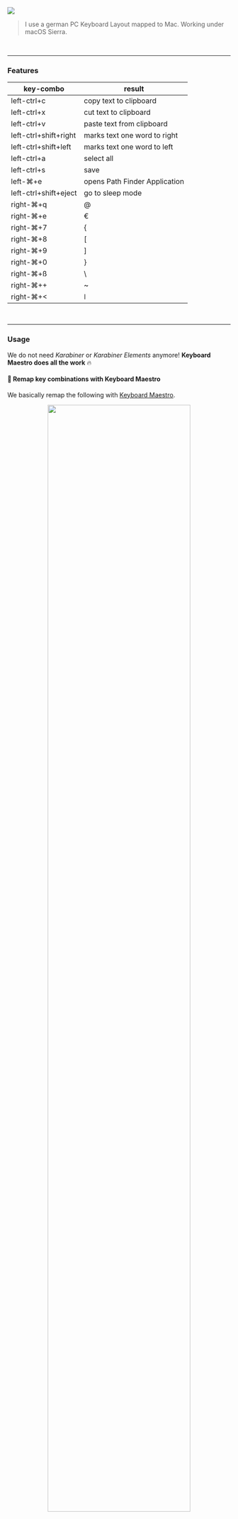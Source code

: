 ![](https://clouless.github.io/macos-keyboard-remapping/v2/keyboard-layout-map.png?v2)


> I use a german PC Keyboard Layout mapped to Mac. Working under macOS Sierra.



&nbsp;

-----

### Features


|key-combo | result |
|----------|--------|
| left-ctrl+c | copy text to clipboard |
| left-ctrl+x | cut text to clipboard |
| left-ctrl+v | paste text from clipboard |
| left-ctrl+shift+right | marks text one word to right |
| left-ctrl+shift+left | marks text one word to left |
| left-ctrl+a | select all |
| left-ctrl+s | save |
| left-⌘+e    | opens Path Finder Application |
| left-ctrl+shift+eject    | go to sleep mode |
| right-⌘+q   | @ |
| right-⌘+e   | € |
| right-⌘+7   | { |
| right-⌘+8   | [ |
| right-⌘+9   | ] |
| right-⌘+0   | } |
| right-⌘+ß   | \ |
| right-⌘++   | ~ |
| right-⌘+<   | &#x01C0; |


&nbsp;

-----

### Usage

We do not need *Karabiner* or *Karabiner Elements* anymore! **Keyboard Maestro does all the work** :fire:

#### :musical_keyboard: Remap key combinations with Keyboard Maestro

We basically remap the following with [Keyboard Maestro](https://www.keyboardmaestro.com/main/).

<p align="center"><img src="https://clouless.github.io/macos-keyboard-remapping/v2/keyboard-maestro-remap.png?v2" width="80%"></p>

You can import the Macro Library:

  * :sparkles: **[clouless-german-keyboard-remap-macros.kmlibrary](https://raw.githubusercontent.com/clouless/macos-keyboard-remapping/master/clouless-german-keyboard-remap-macros.kmlibrary)**


*Notes: [macOS Special Chars German](https://www.die-tastenkombination.de/tastenkombinationen-mac-os-sonderzeichen.html)*


&nbsp;

-----

### Limitations

 * Once Safari creates a "Secure Input Mode", Keyboard Maestro is disabled.
 * To paste passwords into password input fileds you cannot use CTRL+V and need to use CMD+V
 * Mission Control default Shortcuts need to be disabled to avoid conflicts:

<p align="center"><img src="https://clouless.github.io/macos-keyboard-remapping/v2/deactivate-mission-control-shortcuts.png" width="80%"></p>

-----

&nbsp;

### License

[MIT](./LICENSE) © [Bernhard Grünewaldt](https://github.com/clouless)
